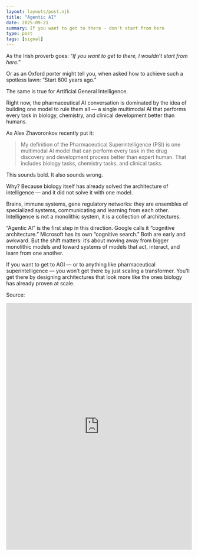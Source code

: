 ```yaml
---
layout: layouts/post.njk
title: "Agentic AI"
date: 2025-09-21
summary: If you want to get to there - don't start from here
type: post
tags: [signal]
---
```


As the Irish proverb goes: “*If you want to get to there, I wouldn’t start from here*.”

Or as an Oxford porter might tell you, when asked how to achieve such a spotless lawn: “Start 800 years ago.”

The same is true for Artificial General Intelligence.

Right now, the pharmaceutical AI conversation is dominated by the idea of building one model to rule them all — a single multimodal AI that performs every task in biology, chemistry, and clinical development better than humans.

As Alex Zhavoronkov recently put it:

>My definition of the Pharmaceutical Superintelligence (PSI) is one multimodal AI model that can perform every task in the drug discovery and development process better than expert human. That includes biology tasks, chemistry tasks, and clinical tasks.

This sounds bold. It also sounds wrong.

Why? Because biology itself has already solved the architecture of intelligence — and it did not solve it with one model.

Brains, immune systems, gene regulatory networks: they are ensembles of specialized systems, communicating and learning from each other. Intelligence is not a monolithic system, it is a collection of architectures.

“Agentic AI” is the first step in this direction. Google calls it “cognitive architecture.” Microsoft has its own “cognitive search.” Both are early and awkward. But the shift matters: it’s about moving away from bigger monolithic models and toward systems of models that act, interact, and learn from one another.

If you want to get to AGI — or to anything like pharmaceutical superintelligence — you won’t get there by just scaling a transformer. You’ll get there by designing architectures that look more like the ones biology has already proven at scale.


Source:
<iframe src="https://www.linkedin.com/embed/feed/update/urn:li:share:7374690033255170048?collapsed=1" height="668" width="504" frameborder="0" allowfullscreen="" title="Embedded post"></iframe>